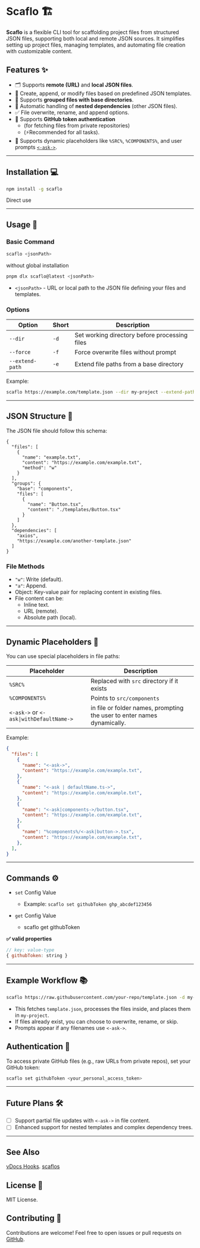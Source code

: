 # Scaflo 🏗️

**Scaflo** is a flexible CLI tool for scaffolding project files from structured JSON files, supporting both local and remote JSON sources. It simplifies setting up project files, managing templates, and automating file creation with customizable content.

## Features ✨

- 🗂️ Supports **remote (URL)** and **local JSON files**.
- 📝 Create, append, or modify files based on predefined JSON templates.
- 📂 Supports **grouped files with base directories**.
- 🔄 Automatic handling of **nested dependencies** (other JSON files).
- ✅ File overwrite, rename, and append options.
- 🔐 Supports **GitHub token authentication** 
  - (for fetching files from private repositories)
  - (⚡Recommended for all tasks).
- 📁 Supports dynamic placeholders like `%SRC%`, `%COMPONENTS%`, and user prompts [`<-ask->`](#).

---

## Installation 💻

```bash
npm install -g scaflo
```

Direct use

---

## Usage 🚀

### Basic Command

```bash
scaflo <jsonPath>
```

without global installation

```bash
pnpm dlx scaflo@latest <jsonPath>
```

- `<jsonPath>` - URL or local path to the JSON file defining your files and templates.

### Options

| Option     | Short | Description |
|------------|-------|-------------|
| `--dir`     | `-d`  | Set working directory before processing files |
| `--force`   | `-f`  | Force overwrite files without prompt |
| `--extend-path` | `-e`  | Extend file paths from a base directory |

Example:

```bash
scaflo https://example.com/template.json --dir my-project --extend-path src/components
```

---

## JSON Structure 📄

The JSON file should follow this schema:

```jsonc
{
  "files": [
    {
      "name": "example.txt",
      "content": "https://example.com/example.txt",
      "method": "w"
    }
  ],
  "groups": {
    "base": "components",
    "files": [
      {
        "name": "Button.tsx",
        "content": "./templates/Button.tsx"
      }
    ]
  },
  "dependencies": [
    "axios",
    "https://example.com/another-template.json"
  ]
}
```

### File Methods

- `"w"`: Write (default).
- `"a"`: Append.
- Object: Key-value pair for replacing content in existing files.
- File content can be:
    - Inline text.
    - URL (remote).
    - Absolute path (local).

---

## Dynamic Placeholders 🧰

You can use special placeholders in file paths:

| Placeholder   | Description |
|---------------|-------------|
| `%SRC%`         | Replaced with `src` directory if it exists |
| `%COMPONENTS%`  | Points to `src/components` |
| `<-ask->` or `<-ask\|withDefaultName->`  | in file or folder names, prompting the user to enter names dynamically. |

Example:

```json
{
  "files": [
    {
      "name": "<-ask->",
      "content": "https://example.com/example.txt",
    },
    {
      "name": "<-ask | defaultName.ts->",
      "content": "https://example.com/example.txt",
    },
    {
      "name": "<-ask|components->/button.tsx",
      "content": "https://example.com/example.txt",
    },
    {
      "name": "%components%/<-ask|button->.tsx",
      "content": "https://example.com/example.txt",
    },
  ],
}
```

---

## Commands ⚙️

- `set` Config Value
  - Example: `scaflo set githubToken ghp_abcdef123456`

- `get` Config Value
  - scaflo get githubToken

**✅ valid properties**

```js
// key: value-type
{ githubToken: string }
  ```

---

## Example Workflow 📚

```bash
scaflo https://raw.githubusercontent.com/your-repo/template.json -d my-project
```

- This fetches `template.json`, processes the files inside, and places them in `my-project`.
- If files already exist, you can choose to overwrite, rename, or skip.
- Prompts appear if any filenames use `<-ask->`.


## Authentication 🔐

To access private GitHub files (e.g., raw URLs from private repos), set your GitHub token:

```bash
scaflo set githubToken <your_personal_access_token>
```

---

## Future Plans 🛠️

- [ ] Support partial file updates with `<-ask->` in file content.
- [ ] Enhanced support for nested templates and complex dependency trees.

---

## See Also

[vDocs Hooks](https://programming-with-ia.github.io/vDocs/hooks/). [scaflos](https://github.com/programming-with-ia/vDocs/tree/scaflos)

## License 📄

MIT License.

## Contributing 🤝

Contributions are welcome! Feel free to open issues or pull requests on [GitHub](https://github.com/programming-with-ia/scaflo).
